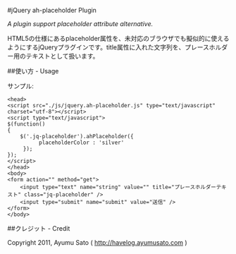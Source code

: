 #jQuery ah-placeholder Plugin

*A plugin support placeholder attribute alternative.*

HTML5の仕様にあるplaceholder属性を、未対応のブラウザでも擬似的に使えるようにするjQueryプラグインです。title属性に入れた文字列を、プレースホルダー用のテキストとして扱います。

##使い方 - Usage

サンプル:

    <head>
    <script src="./js/jquery.ah-placeholder.js" type="text/javascript" charset="utf-8"></script>
    <script type="text/javascript">
    $(function()
    {
        $('.jq-placeholder').ahPlaceholder({
              placeholderColor : 'silver'
         });
    });
    </script>
    </head>
    <body>
    <form action="" method="get">
        <input type="text" name="string" value="" title="プレースホルダーテキスト" class="jq-placeholder" />
        <input type="submit" name="submit" value="送信" />
    </form>
    </body>

##クレジット - Credit

Copyright 2011, Ayumu Sato ( http://havelog.ayumusato.com )